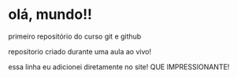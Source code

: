 # olá, mundo!!
 primeiro repositório do curso git e github

repositorio criado durante uma aula ao vivo!

essa linha eu adicionei diretamente no site! QUE IMPRESSIONANTE!
